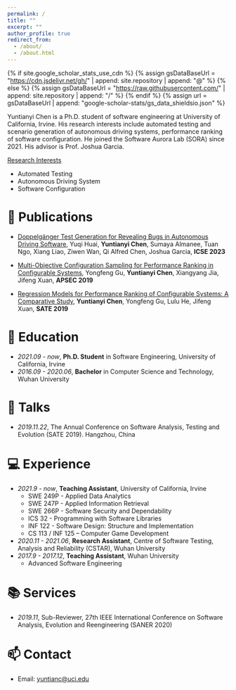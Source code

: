 ```yaml
---
permalink: /
title: ""
excerpt: ""
author_profile: true
redirect_from: 
  - /about/
  - /about.html
---
```


{% if site.google_scholar_stats_use_cdn %}
{% assign gsDataBaseUrl = "https://cdn.jsdelivr.net/gh/" | append: site.repository | append: "@" %}
{% else %}
{% assign gsDataBaseUrl = "https://raw.githubusercontent.com/" | append: site.repository | append: "/" %}
{% endif %}
{% assign url = gsDataBaseUrl | append: "google-scholar-stats/gs_data_shieldsio.json" %}

<span class='anchor' id='about-me'></span>

Yuntianyi Chen is a Ph.D. student of software engineering at University of California, Irvine. His research interests include automated testing and scenario generation of autonomous driving systems, performance ranking of software configuration. He joined the Software Aurora Lab (SORA) since 2021. His advisor is Prof. Joshua Garcia.

<u>Research Interests</u>
- Automated Testing
- Autonomous Driving System
- Software Configuration
<!-- Transfer Learning -->

<!-- My research interest includes neural machine translation and computer vision. I have published more than 100 papers at the top international AI conferences with total <a href='https://scholar.google.com/citations?user=DhtAFkwAAAAJ'>google scholar citations <strong><span id='total_cit'>260000+</span></strong></a> (You can also use google scholar badge <a href='https://scholar.google.com/citations?user=DhtAFkwAAAAJ'><img src="https://img.shields.io/endpoint?url={{ url | url_encode }}&logo=Google%20Scholar&labelColor=f6f6f6&color=9cf&style=flat&label=citations"></a>). -->


<!-- # 🔥 News
- *2022.02*: &nbsp;🎉🎉 Lorem ipsum dolor sit amet, consectetur adipiscing elit. Vivamus ornare aliquet ipsum, ac tempus justo dapibus sit amet. 
- *2022.02*: &nbsp;🎉🎉 Lorem ipsum dolor sit amet, consectetur adipiscing elit. Vivamus ornare aliquet ipsum, ac tempus justo dapibus sit amet.  -->

# 📝 Publications 

<!-- <div class='paper-box'><div class='paper-box-image'><div><div class="badge">ICSE 2023</div><img src='images/500x300.png' alt="sym" width="100%"></div></div>
<div class='paper-box-text' markdown="1">

[Deep Residual Learning for Image Recognition](https://openaccess.thecvf.com/content_cvpr_2016/papers/He_Deep_Residual_Learning_CVPR_2016_paper.pdf)

Yuqi Huai, **Yuntianyi Chen**, Shaoqing Ren, Jian Sun -->

<!-- [**Project**](https://scholar.google.com/citations?view_op=view_citation&hl=zh-CN&user=DhtAFkwAAAAJ&citation_for_view=DhtAFkwAAAAJ:ALROH1vI_8AC) <strong><span class='show_paper_citations' data='DhtAFkwAAAAJ:ALROH1vI_8AC'></span></strong>
- Lorem ipsum dolor sit amet, consectetur adipiscing elit. Vivamus ornare aliquet ipsum, ac tempus justo dapibus sit amet. 
</div>
</div> -->

<!-- - [scenoRITA: Generating Diverse, Fully-Mutable, Test Scenarios for Autonomous Vehicle Planning](https://ieeexplore.ieee.org/abstract/document/10234383), Yuqi Huai, Sumaya Almanee, **Yuntianyi Chen**, Xiafa Wu, Qi Alfred Chen, Joshua Garcia, **TSE 2023** -->

- [Doppelgänger Test Generation for Revealing Bugs in Autonomous Driving Software](https://ieeexplore.ieee.org/abstract/document/10172903), Yuqi Huai, **Yuntianyi Chen**, Sumaya Almanee, Tuan Ngo, Xiang Liao, Ziwen Wan, Qi Alfred Chen, Joshua Garcia, **ICSE 2023**

- [Multi-Objective Configuration Sampling for Performance Ranking in Configurable Systems](https://ieeexplore.ieee.org/abstract/document/8945705), Yongfeng Gu, **Yuntianyi Chen**, Xiangyang Jia, Jifeng Xuan, **APSEC 2019**

- [Regression Models for Performance Ranking of Configurable Systems: A Comparative Study](https://link.springer.com/chapter/10.1007/978-3-030-41418-4_17), **Yuntianyi Chen**, Yongfeng Gu, Lulu He, Jifeng Xuan, **SATE 2019**


<!-- # 🎖 Honors and Awards
- *2021.10* Lorem ipsum dolor sit amet, consectetur adipiscing elit. Vivamus ornare aliquet ipsum, ac tempus justo dapibus sit amet. 
- *2021.09* Lorem ipsum dolor sit amet, consectetur adipiscing elit. Vivamus ornare aliquet ipsum, ac tempus justo dapibus sit amet.  -->

# 📖 Education
- *2021.09 - now*, **Ph.D. Student** in Software Engineering, University of California, Irvine
- *2016.09 - 2020.06*, **Bachelor** in Computer Science and Technology, Wuhan University



# 💬 Talks
- *2019.11.22*, The Annual Conference on Software Analysis, Testing and Evolution (SATE 2019). Hangzhou, China

<!-- Nov 22, 2019 1:00 PM Hangzhou, China -->

<!-- - *2021.03*, Lorem ipsum dolor sit amet, consectetur adipiscing elit. Vivamus ornare aliquet ipsum, ac tempus justo dapibus sit amet.  \| [\[video\]](https://github.com/) -->

<!-- # 💻 Internships
- *2019.05 - 2020.02*, [Lorem](https://github.com/), China. -->


# 💻 Experience
- *2021.9 - now*, **Teaching Assistant**, University of California, Irvine
  - SWE 249P - Applied Data Analytics
  - SWE 247P - Applied Information Retrieval
  - SWE 266P - Software Security and Dependability
  - ICS 32 - Programming with Software Libraries
  - INF 122 - Software Design: Structure and Implementation
  - CS 113 / INF 125 – Computer Game Development
- *2020.11 - 2021.06*, **Research Assistant**, Centre of Software Testing, Analysis and Reliability (CSTAR), Wuhan University
- *2017.9 - 2017.12*, **Teaching Assistant**, Wuhan University
  - Advanced Software Engineering



# 📚 Services
- *2019.11*, Sub-Reviewer, 27th IEEE International Conference on Software Analysis, Evolution and Reengineering (SANER 2020)


# 📫 Contact
- Email: yuntianc@uci.edu
